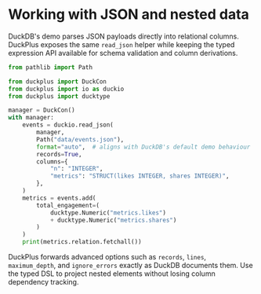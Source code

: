# Working with JSON and nested data

DuckDB's demo parses JSON payloads directly into relational columns. DuckPlus
exposes the same ``read_json`` helper while keeping the typed expression API
available for schema validation and column derivations.

```python
from pathlib import Path

from duckplus import DuckCon
from duckplus import io as duckio
from duckplus import ducktype

manager = DuckCon()
with manager:
    events = duckio.read_json(
        manager,
        Path("data/events.json"),
        format="auto",  # aligns with DuckDB's default demo behaviour
        records=True,
        columns={
            "n": "INTEGER",
            "metrics": "STRUCT(likes INTEGER, shares INTEGER)",
        },
    )
    metrics = events.add(
        total_engagement=(
            ducktype.Numeric("metrics.likes")
            + ducktype.Numeric("metrics.shares")
        )
    )
    print(metrics.relation.fetchall())
```

DuckPlus forwards advanced options such as ``records``, ``lines``,
``maximum_depth``, and ``ignore_errors`` exactly as DuckDB documents them. Use
the typed DSL to project nested elements without losing column dependency
tracking.
